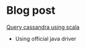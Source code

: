 # Blog post
[Query cassandra using scala](https://www.beyondthelines.net/databases/querying-cassandra-from-scala/)
- Using official java driver


